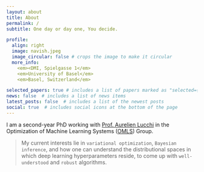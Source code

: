 ```yaml
---
layout: about
title: About
permalink: /
subtitle: One day or day one, You decide.

profile:
  align: right
  image: navish.jpeg
  image_circular: false # crops the image to make it circular
  more_info: 
    <em><DMI, Spielgasse 1</em>
    <em>University of Basel</em>
    <em>Basel, Switzerland</em>

selected_papers: true # includes a list of papers marked as "selected={true}"
news: false  # includes a list of news items
latest_posts: false  # includes a list of the newest posts
social: true  # includes social icons at the bottom of the page
---
```


I am a second-year PhD working with [Prof. Aurelien Lucchi](https://omls.dmi.unibas.ch/en/persons/aurelien-lucchi/) in the Optimization of Machine Learning Systems ([OMLS](https://omls.dmi.unibas.ch/en/)) Group. 

> My current interests lie in `variational optimization`, `Bayesian inference`, and how one can understand the distributional spaces in which deep learning hyperparameters reside, to come up with `well-understood` and `robust` algorithms.


